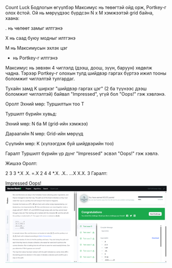 Count Luck
Бодлогын өгүүлбэр
Максимус нь төвөгтэй ойд орж, Portkey-г олох ёстой. Ой нь мөрүүдээс бүрдсэн N x M хэмжээтэй grid байна, хаана:

. нь чөлөөт замыг илтгэнэ

X нь саад буюу модныг илтгэнэ

M нь Максимусын эхлэх цэг

* нь Portkey-г илтгэнэ

Максимус нь зөвхөн 4 чиглэлд (дээш, доош, зүүн, баруун) хөдөлж чадна. Тэрээр Portkey-г олохын тулд шийдвэр гаргах бүртээ ижил тооны боломжит чиглэлтэй тулгардаг.

Тухайн замд K ширхэг "шийдвэр гаргах цэг" (2 ба түүнээс дээш боломжит чиглэлтэй) байвал "Impressed", үгүй бол "Oops!" гэж хэвлэнэ.

Оролт
Эхний мөр: Туршилтын тоо T

Туршилт бүрийн хувьд:

Эхний мөр: N ба M (grid-ийн хэмжээ)

Дараагийн N мөр: Grid-ийн мөрүүд

Сүүлийн мөр: K (хүлээгдэж буй шийдвэрийн тоо)

Гаралт
Туршилт бүрийн үр дүнг "Impressed" эсвэл "Oops!" гэж хэвлэ.

Жишээ
Оролт:

2
3 3
*.X
.X.
=.X
2
4 4
*.X.
.X..
...X
X.X.
3
Гаралт:

Impressed
Oops!
![alt text](<Screenshot (293).png>)